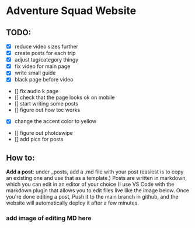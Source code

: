 # Adventure Squad Website

## TODO:
- [x] reduce video sizes further
- [x] create posts for each trip
- [x] adjust tag/category thingy
- [x] fix video for main page
- [x] write small guide
- [x] black page before video
- [] fix audio k page
- [] check that the page looks ok on mobile
- [] start writing some posts
- [] figure out how toc works
- [x] change the accent color to yellow
- [] figure out photoswipe
- [] add pics for posts



## How to:

**Add a post**: under _posts, add a .md file with your post (easiest is to copy an existing one and use that as a template.) Posts are written in markdown, which you can edit in an editor of your choice (I use VS Code with the markdown plugin that allows you to edit files live like the image below. 
Once you're done editing a post, Push it to the main branch in github, and the website will automatically deploy it after a few minutes.

### add image of editing MD here


